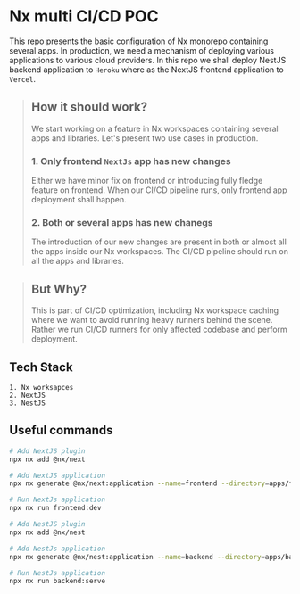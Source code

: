 # Nx multi CI/CD POC

This repo presents the basic configuration of Nx monorepo containing several apps. In production, we need a mechanism of deploying various applications to various cloud providers.
In this repo we shall deploy NestJS backend application to `Heroku` where as the NextJS frontend application to `Vercel`.

> ## How it should work?
>
> We start working on a feature in Nx workspaces containing several apps and libraries. Let's present two use cases in production.
>
> ### 1. Only frontend `NextJs` app has new changes
>
> Either we have minor fix on frontend or introducing fully fledge feature on frontend. When our CI/CD pipeline runs, only frontend app deployment shall happen.
>
> ### 2. Both or several apps has new chanegs
>
> The introduction of our new changes are present in both or almost all the apps inside our Nx workspaces. The CI/CD pipeline should run on all the apps and libraries.

> ## But Why?
>
> This is part of CI/CD optimization, including Nx workspace caching where we want to avoid running heavy runners behind the scene. Rather we run CI/CD runners for only affected codebase and perform deployment.

## Tech Stack

    1. Nx worksapces
    2. NextJS
    3. NestJS

## Useful commands

```Bash
# Add NextJS plugin
npx nx add @nx/next

# Add NextJS application
npx nx generate @nx/next:application --name=frontend --directory=apps/frontend --projectNameAndRootFormat=as-provided --no-interactive

# Run NextJs application
npx nx run frontend:dev

# Add NestJS plugin
npx nx add @nx/nest

# Add NestJs application
npx nx generate @nx/nest:application --name=backend --directory=apps/backend --projectNameAndRootFormat=as-provided --no-interactive

# Run NestJs application
npx nx run backend:serve 
```
